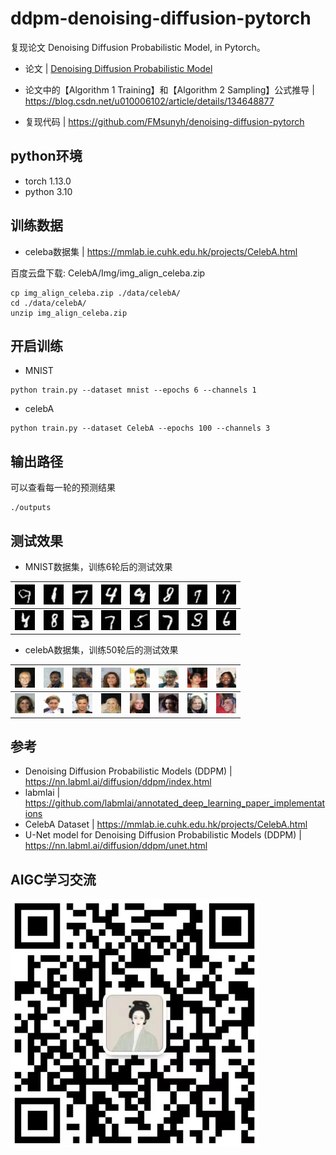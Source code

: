 # ddpm-denoising-diffusion-pytorch

复现论文 Denoising Diffusion Probabilistic Model, in Pytorch。

- 论文 | <a href="https://arxiv.org/abs/2006.11239">Denoising Diffusion Probabilistic Model</a> 

- 论文中的【Algorithm 1 Training】和【Algorithm 2 Sampling】公式推导 | https://blog.csdn.net/u010006102/article/details/134648877
- 复现代码 | https://github.com/FMsunyh/denoising-diffusion-pytorch


## python环境
- torch 1.13.0
- python 3.10
 
## 训练数据
- celeba数据集 | https://mmlab.ie.cuhk.edu.hk/projects/CelebA.html
 
 百度云盘下载: CelebA/Img/img_align_celeba.zip

```
cp img_align_celeba.zip ./data/celebA/
cd ./data/celebA/
unzip img_align_celeba.zip
```

## 开启训练
- MNIST
```
python train.py --dataset mnist --epochs 6 --channels 1
```

- celebA
```
python train.py --dataset CelebA --epochs 100 --channels 3
```

## 输出路径
可以查看每一轮的预测结果
```
./outputs
```

## 测试效果


- MNIST数据集，训练6轮后的测试效果
 
| ![Alt text](demo/MNIST/sample_0.png) | ![Alt text](demo/MNIST/sample_1.png) | ![Alt text](demo/MNIST/sample_2.png)  | ![Alt text](demo/MNIST/sample_3.png)  | ![Alt text](demo/MNIST/sample_4.png)  | ![Alt text](demo/MNIST/sample_5.png)  | ![Alt text](demo/MNIST/sample_6.png)  | ![Alt text](demo/MNIST/sample_7.png)  |
| ------------------------------------ | ------------------------------------ | ------------------------------------- | ------------------------------------- | ------------------------------------- | ------------------------------------- | ------------------------------------- | ------------------------------------- |
| ![Alt text](demo/MNIST/sample_8.png) | ![Alt text](demo/MNIST/sample_9.png) | ![Alt text](demo/MNIST/sample_10.png) | ![Alt text](demo/MNIST/sample_11.png) | ![Alt text](demo/MNIST/sample_12.png) | ![Alt text](demo/MNIST/sample_13.png) | ![Alt text](demo/MNIST/sample_14.png) | ![Alt text](demo/MNIST/sample_15.png) |

- celebA数据集，训练50轮后的测试效果

| ![Alt text](demo/CelebA/sample_0.png) | ![Alt text](demo/CelebA/sample_1.png) | ![Alt text](demo/CelebA/sample_2.png)  | ![Alt text](demo/CelebA/sample_3.png)  | ![Alt text](demo/CelebA/sample_4.png)  | ![Alt text](demo/CelebA/sample_5.png)  | ![Alt text](demo/CelebA/sample_6.png)  | ![Alt text](demo/CelebA/sample_7.png)  |
| ------------------------------------- | ------------------------------------- | -------------------------------------- | -------------------------------------- | -------------------------------------- | -------------------------------------- | -------------------------------------- | -------------------------------------- |
| ![Alt text](demo/CelebA/sample_8.png) | ![Alt text](demo/CelebA/sample_9.png) | ![Alt text](demo/CelebA/sample_10.png) | ![Alt text](demo/CelebA/sample_11.png) | ![Alt text](demo/CelebA/sample_12.png) | ![Alt text](demo/CelebA/sample_13.png) | ![Alt text](demo/CelebA/sample_14.png) | ![Alt text](demo/CelebA/sample_15.png) |


## 参考

- Denoising Diffusion Probabilistic Models (DDPM) | https://nn.labml.ai/diffusion/ddpm/index.html
- labmlai | https://github.com/labmlai/annotated_deep_learning_paper_implementations
- CelebA Dataset | https://mmlab.ie.cuhk.edu.hk/projects/CelebA.html
- U-Net model for Denoising Diffusion Probabilistic Models (DDPM) | https://nn.labml.ai/diffusion/ddpm/unet.html

## AIGC学习交流
![Alt text](images/vx.png)